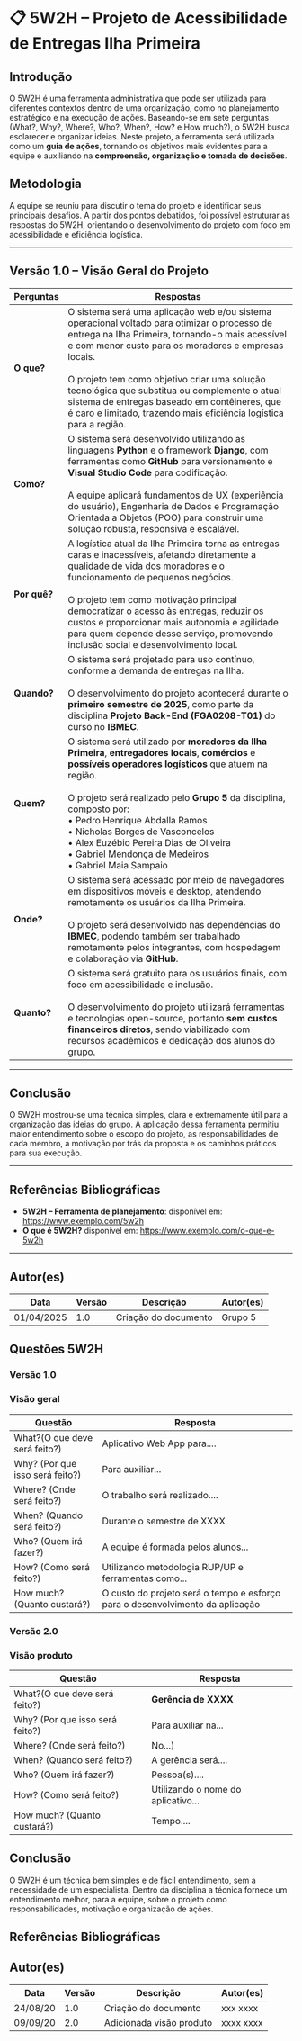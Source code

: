 # 📋 5W2H – Projeto de Acessibilidade de Entregas Ilha Primeira

## Introdução
O 5W2H é uma ferramenta administrativa que pode ser utilizada para diferentes contextos dentro de uma organização, como no planejamento estratégico e na execução de ações. Baseando-se em sete perguntas (What?, Why?, Where?, Who?, When?, How? e How much?), o 5W2H busca esclarecer e organizar ideias. Neste projeto, a ferramenta será utilizada como um **guia de ações**, tornando os objetivos mais evidentes para a equipe e auxiliando na **compreensão, organização e tomada de decisões**.

## Metodologia
A equipe se reuniu para discutir o tema do projeto e identificar seus principais desafios. A partir dos pontos debatidos, foi possível estruturar as respostas do 5W2H, orientando o desenvolvimento do projeto com foco em acessibilidade e eficiência logística.

---

## Versão 1.0 – Visão Geral do Projeto

| **Perguntas** | **Respostas** |
|---------------|----------------|
| **O que?** | O sistema será uma aplicação web e/ou sistema operacional voltado para otimizar o processo de entrega na Ilha Primeira, tornando-o mais acessível e com menor custo para os moradores e empresas locais. <br><br> O projeto tem como objetivo criar uma solução tecnológica que substitua ou complemente o atual sistema de entregas baseado em contêineres, que é caro e limitado, trazendo mais eficiência logística para a região. |
| **Como?** | O sistema será desenvolvido utilizando as linguagens **Python** e o framework **Django**, com ferramentas como **GitHub** para versionamento e **Visual Studio Code** para codificação. <br><br> A equipe aplicará fundamentos de UX (experiência do usuário), Engenharia de Dados e Programação Orientada a Objetos (POO) para construir uma solução robusta, responsiva e escalável. |
| **Por quê?** | A logística atual da Ilha Primeira torna as entregas caras e inacessíveis, afetando diretamente a qualidade de vida dos moradores e o funcionamento de pequenos negócios. <br><br> O projeto tem como motivação principal democratizar o acesso às entregas, reduzir os custos e proporcionar mais autonomia e agilidade para quem depende desse serviço, promovendo inclusão social e desenvolvimento local. |
| **Quando?** | O sistema será projetado para uso contínuo, conforme a demanda de entregas na Ilha. <br><br> O desenvolvimento do projeto acontecerá durante o **primeiro semestre de 2025**, como parte da disciplina **Projeto Back-End (FGA0208-T01)** do curso no **IBMEC**. |
| **Quem?** | O sistema será utilizado por **moradores da Ilha Primeira**, **entregadores locais**, **comércios** e **possíveis operadores logísticos** que atuem na região. <br><br> O projeto será realizado pelo **Grupo 5** da disciplina, composto por:<br>• Pedro Henrique Abdalla Ramos<br>• Nicholas Borges de Vasconcelos<br>• Alex Euzébio Pereira Dias de Oliveira<br>• Gabriel Mendonça de Medeiros<br>• Gabriel Maia Sampaio |
| **Onde?** | O sistema será acessado por meio de navegadores em dispositivos móveis e desktop, atendendo remotamente os usuários da Ilha Primeira. <br><br> O projeto será desenvolvido nas dependências do **IBMEC**, podendo também ser trabalhado remotamente pelos integrantes, com hospedagem e colaboração via **GitHub**. |
| **Quanto?** | O sistema será gratuito para os usuários finais, com foco em acessibilidade e inclusão. <br><br> O desenvolvimento do projeto utilizará ferramentas e tecnologias open-source, portanto **sem custos financeiros diretos**, sendo viabilizado com recursos acadêmicos e dedicação dos alunos do grupo. |

---

## Conclusão
O 5W2H mostrou-se uma técnica simples, clara e extremamente útil para a organização das ideias do grupo. A aplicação dessa ferramenta permitiu maior entendimento sobre o escopo do projeto, as responsabilidades de cada membro, a motivação por trás da proposta e os caminhos práticos para sua execução.

---

## Referências Bibliográficas
- **5W2H – Ferramenta de planejamento**: disponível em: https://www.exemplo.com/5w2h  
- **O que é 5W2H?** disponível em: https://www.exemplo.com/o-que-e-5w2h  

---

## Autor(es)

| Data       | Versão | Descrição             | Autor(es) |
|------------|--------|------------------------|-----------|
| 01/04/2025 | 1.0    | Criação do documento   | Grupo 5   |


## Questões 5W2H

### Versão 1.0

### Visão geral

|Questão|Resposta|
|-------|--------|
|What?(O que deve será feito?)|Aplicativo Web App para.... |
|Why? (Por que isso será feito?)|Para auxiliar...|
|Where? (Onde será feito?)|O trabalho será realizado....|
|When? (Quando será feito?)|Durante o semestre de XXXX|
|Who? (Quem irá fazer?)|A equipe é formada pelos alunos...|
|How? (Como será feito?)|Utilizando metodologia RUP/UP e ferramentas como...|
|How much? (Quanto custará?)|O custo do projeto será o tempo e esforço para o desenvolvimento da aplicação|


### Versão 2.0

### Visão produto

|Questão|Resposta|
|-------|--------|
|What?(O que deve será feito?)| **Gerência de XXXX**|
|Why? (Por que isso será feito?)| Para auxiliar na...|
|Where? (Onde será feito?)|No...)|
|When? (Quando será feito?)| A gerência será....|
|Who? (Quem irá fazer?)| Pessoa(s)....|
|How? (Como será feito?)| Utilizando o nome do aplicativo... |
|How much? (Quanto custará?)|Tempo....|


## Conclusão

O 5W2H é um técnica bem simples e de fácil entendimento, sem a necessidade de um especialista. Dentro da disciplina a técnica fornece um entendimento melhor, para a equipe, sobre o projeto como responsabilidades, motivação e organização de ações.   
 
 
## Referências Bibliográficas
> 

## Autor(es)
| Data | Versão | Descrição | Autor(es) |
| -- | -- | -- | -- |
| 24/08/20 | 1.0 | Criação do documento | xxx xxxx | 
| 09/09/20 | 2.0 | Adicionada visão produto | xxxx xxxx | 
